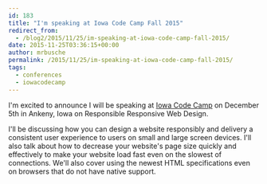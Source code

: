 ```yaml
---
id: 183
title: "I'm speaking at Iowa Code Camp Fall 2015"
redirect_from:
  - /blog2/2015/11/25/im-speaking-at-iowa-code-camp-fall-2015/
date: 2015-11-25T03:36:15+00:00
author: mrbusche
permalink: /2015/11/25/im-speaking-at-iowa-code-camp-fall-2015/
tags:
  - conferences
  - iowacodecamp
---
```


I'm excited to announce I will be speaking at [Iowa Code Camp](https://iowacodecamp.com/session/list#37) on December 5th in Ankeny, Iowa on Responsible Responsive Web Design.

I'll be discussing how you can design a website responsibly and delivery a consistent user experience to users on small and large screen devices. I'll also talk about how to decrease your website's page size quickly and effectively to make your website load fast even on the slowest of connections. We'll also cover using the newest HTML specifications even on browsers that do not have native support.

